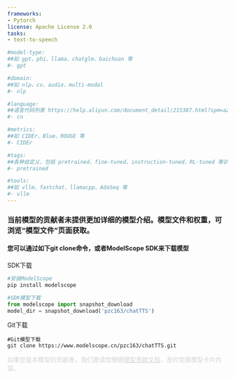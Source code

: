 ```yaml
---
frameworks:
- Pytorch
license: Apache License 2.0
tasks:
- text-to-speech

#model-type:
##如 gpt、phi、llama、chatglm、baichuan 等
#- gpt

#domain:
##如 nlp、cv、audio、multi-modal
#- nlp

#language:
##语言代码列表 https://help.aliyun.com/document_detail/215387.html?spm=a2c4g.11186623.0.0.9f8d7467kni6Aa
#- cn 

#metrics:
##如 CIDEr、Blue、ROUGE 等
#- CIDEr

#tags:
##各种自定义，包括 pretrained、fine-tuned、instruction-tuned、RL-tuned 等训练方法和其他
#- pretrained

#tools:
##如 vllm、fastchat、llamacpp、AdaSeq 等
#- vllm
---
```

### 当前模型的贡献者未提供更加详细的模型介绍。模型文件和权重，可浏览“模型文件”页面获取。
#### 您可以通过如下git clone命令，或者ModelScope SDK来下载模型

SDK下载
```bash
#安装ModelScope
pip install modelscope
```
```python
#SDK模型下载
from modelscope import snapshot_download
model_dir = snapshot_download('pzc163/chatTTS')
```
Git下载
```
#Git模型下载
git clone https://www.modelscope.cn/pzc163/chatTTS.git
```

<p style="color: lightgrey;">如果您是本模型的贡献者，我们邀请您根据<a href="https://modelscope.cn/docs/ModelScope%E6%A8%A1%E5%9E%8B%E6%8E%A5%E5%85%A5%E6%B5%81%E7%A8%8B%E6%A6%82%E8%A7%88" style="color: lightgrey; text-decoration: underline;">模型贡献文档</a>，及时完善模型卡片内容。</p>
